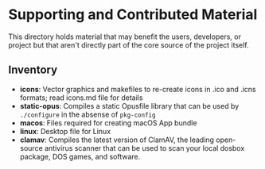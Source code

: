 # Supporting and Contributed Material

This directory holds material that may benefit the users, developers, or
project but that aren't directly part of the core source of the project
itself.

## Inventory

- **icons**: Vector graphics and makefiles to re-create icons in .ico
  and .icns formats; read icons.md file for details
- **static-opus**: Compiles a static Opusfile library that can be used
  by `./configure` in the absense of `pkg-config`
- **macos**: Files required for creating macOS App bundle
- **linux**: Desktop file for Linux
- **clamav**: Compiles the latest version of ClamAV, the leading open-
  source antivirus scanner that can be used to scan your local dosbox
  package, DOS games, and software.
